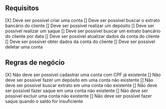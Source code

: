 ## Requisitos

[X] Deve ser possível criar uma conta
[] Deve ser possível buscar o extrato bancário do cliente
[] Deve ser possível realizar um depósito
[] Deve ser possível realizar um saque
[] Deve ser possível buscar um extrato bancário do cliente por data
[] Deve ser possível atualizar dados da conta do cliente
[] Deve ser possível obter dados da conta do cliente
[] Deve ser possível deletar uma conta

## Regras de negócio

[X] Não deve ser possível cadastrar uma conta com CPF já existente
[] Não deve ser possível fazer um depósito em uma conta não existente
[] Não deve ser possível buscar extrato em uma conta não existente
[] Não deve ser possível fazer saque em uma conta não existente
[] Não deve ser possível excluir uma conta não existente
[] Não deve ser possível fazer saque quando o saldo for insuficiente
